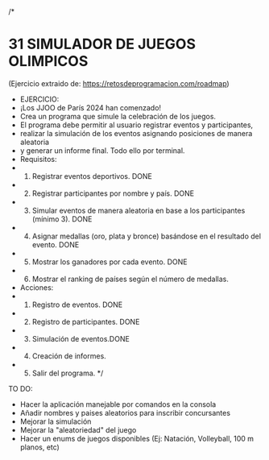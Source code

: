 /\*

# 31 SIMULADOR DE JUEGOS OLIMPICOS

(Ejercicio extraido de: https://retosdeprogramacion.com/roadmap)

- EJERCICIO:
- ¡Los JJOO de París 2024 han comenzado!
- Crea un programa que simule la celebración de los juegos.
- El programa debe permitir al usuario registrar eventos y participantes,
- realizar la simulación de los eventos asignando posiciones de manera aleatoria
- y generar un informe final. Todo ello por terminal.
- Requisitos:
- 1.  Registrar eventos deportivos. DONE
- 2.  Registrar participantes por nombre y país. DONE
- 3.  Simular eventos de manera aleatoria en base a los participantes (mínimo 3). DONE
- 4.  Asignar medallas (oro, plata y bronce) basándose en el resultado del evento. DONE
- 5.  Mostrar los ganadores por cada evento. DONE
- 6.  Mostrar el ranking de países según el número de medallas.
- Acciones:
- 1.  Registro de eventos. DONE
- 2.  Registro de participantes. DONE
- 3.  Simulación de eventos.DONE
- 4.  Creación de informes.
- 5.  Salir del programa.
      \*/

TO DO:

- Hacer la aplicación manejable por comandos en la consola
- Añadir nombres y paises aleatorios para inscribir concursantes
- Mejorar la simulación
- Mejorar la "aleatoriedad" del juego
- Hacer un enums de juegos disponibles (Ej: Natación, Volleyball, 100 m planos, etc)
